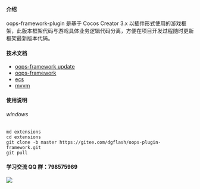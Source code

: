<!--
 * @Author: dgflash
 * @Date: 2022-07-25 18:16:13
 * @LastEditors: dgflash
 * @LastEditTime: 2022-07-25 18:26:58
-->
#### 介绍
oops-framework-plugin 是基于 Cocos Creator 3.x 以插件形式使用的游戏框架，此版本框架代码与游戏具体业务逻辑代码分离，方便在项目开发过程随时更新框架最新版本代码。

#### 技术文档
- [oops-framework update](https://gitee.com/dgflash/oops-framework/tree/master/doc/using.md)
- [oops-framework](https://gitee.com/dgflash/oops-framework/tree/master/doc/core)
- [ecs](https://gitee.com/dgflash/oops-framework/tree/master/doc/ecs/ecs.md)
- [mvvm](https://gitee.com/dgflash/oops-framework/tree/master/doc/mvvm)

#### 使用说明
###### windows
```
md extensions
cd extensions
git clone -b master https://gitee.com/dgflash/oops-plugin-framework.git
git pull
```

#### 学习交流 QQ 群：798575969
![](http://dgflash.gitee.io/oops-full-stack-web/doc/img/qq.png)